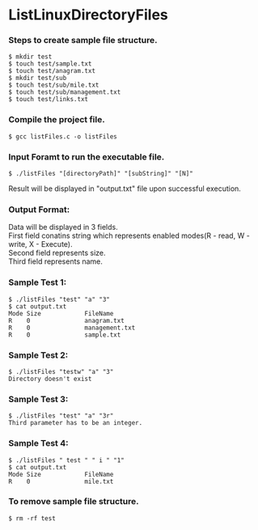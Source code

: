 # ListLinuxDirectoryFiles
### Steps to create sample file structure.
```
$ mkdir test
$ touch test/sample.txt
$ touch test/anagram.txt
$ mkdir test/sub
$ touch test/sub/mile.txt
$ touch test/sub/management.txt
$ touch test/links.txt
```

### Compile the project file.
```
$ gcc listFiles.c -o listFiles
```

### Input Foramt to run the executable file.
```
$ ./listFiles "[directoryPath]" "[subString]" "[N]"
```

Result will be displayed in "output.txt" file upon successful execution.
### Output Format: 
Data will be displayed in 3 fields.  
First field conatins string which represents enabled modes(R - read, W - write, X - Execute).  
Second field represents size.  
Third field represents name.  

### Sample Test 1:
```
$ ./listFiles "test" "a" "3"
$ cat output.txt
Mode Size            FileName
R    0               anagram.txt
R    0               management.txt
R    0               sample.txt
```

### Sample Test 2:
```
$ ./listFiles "testw" "a" "3"
Directory doesn't exist
```

### Sample Test 3:
```
$ ./listFiles "test" "a" "3r"
Third parameter has to be an integer.
```

### Sample Test 4:
```
$ ./listFiles " test " " i " "1"
$ cat output.txt
Mode Size            FileName
R    0               mile.txt
```

### To remove sample file structure.
```
$ rm -rf test
```
